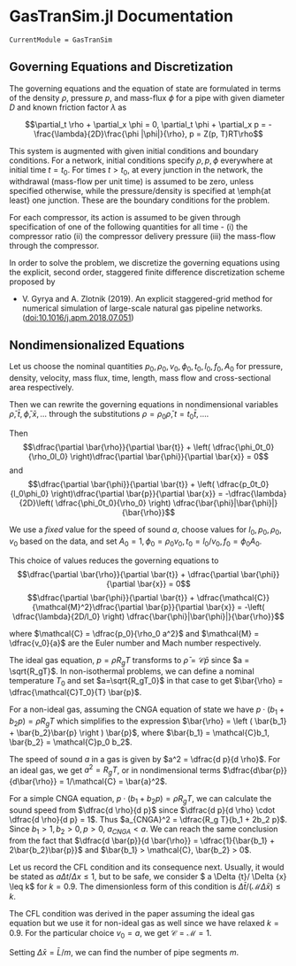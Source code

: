 # GasTranSim.jl Documentation

```@meta
CurrentModule = GasTranSim
```

## Governing Equations and Discretization
The governing equations and the equation of state are formulated in terms of the density $\rho$, pressure $p$, and mass-flux $\phi$ for a pipe with given diameter $D$ and known friction factor $\lambda$ as

$$\partial_t \rho + \partial_x \phi = 0, \partial_t \phi + \partial_x p = -\frac{\lambda}{2D}\frac{\phi |\phi|}{\rho}, p = Z(p, T)RT\rho$$

This system is augmented with given initial conditions and boundary conditions. For a network, initial conditions specify $\rho, p, \phi$ everywhere at initial time $t = t_0$.
For  times $t > t_0$, at every junction in the network, the withdrawal (mass-flow per unit time) is assumed to be zero, unless specified otherwise, while the pressure/density is specified at \emph{at least} one junction. These are the boundary conditions for the problem.

For each compressor, its action is assumed to be given through specification of one of the following quantities for all time - (i) the compressor ratio (ii) the compressor delivery pressure (iii) the mass-flow through the compressor. 

In order to solve the problem, we discretize the governing equations using the explicit, second order, staggered finite difference  discretization scheme proposed by
* V. Gyrya and A. Zlotnik (2019). An explicit staggered-grid method for numerical simulation of large-scale natural gas pipeline networks. ([doi:10.1016/j.apm.2018.07.051](https://doi.org/10.1016/j.apm.2018.07.051))

## Nondimensionalized Equations

Let us choose the nominal quantities $p_0, \rho_0, v_0, \phi_0, t_0, l_0,f_0, A_0$ for pressure, density, velocity, mass flux, time, length, mass flow and cross-sectional area respectively.

Then we can rewrite the governing equations in nondimensional variables $\bar{\rho}, \bar{t},\bar{\phi}, \bar{x}, \dotsc$  through the substitutions $\rho = \rho_0 \bar{\rho}, t = t_0\bar{t}, \dotsc$.

Then 
$$\dfrac{\partial \bar{\rho}}{\partial \bar{t}} + \left( \dfrac{\phi_0t_0}{\rho_0l_0} \right)\dfrac{\partial \bar{\phi}}{\partial \bar{x}} = 0$$
and
$$\dfrac{\partial \bar{\phi}}{\partial \bar{t}} + \left( \dfrac{p_0t_0}{l_0\phi_0} \right)\dfrac{\partial \bar{p}}{\partial \bar{x}} = -\dfrac{\lambda}{2D}\left( \dfrac{\phi_0t_0}{\rho_0} \right) \dfrac{\bar{\phi}|\bar{\phi}|}{\bar{\rho}}$$

We use a *fixed* value for the speed of sound $a$, choose values for $l_0, p_0, \rho_0, v_0$ based on the data, and set $A_0 =1, \phi_0 = \rho_0 v_0, t_0 = l_0/v_0, f_0 = \phi_0 A_0$.

This choice of values reduces the governing equations to 
$$\dfrac{\partial \bar{\rho}}{\partial \bar{t}} + \dfrac{\partial \bar{\phi}}{\partial \bar{x}} = 0$$
$$\dfrac{\partial \bar{\phi}}{\partial \bar{t}} + \dfrac{\mathcal{C}}{\mathcal{M}^2}\dfrac{\partial \bar{p}}{\partial \bar{x}} = -\left( \dfrac{\lambda}{2D/l_0} \right) \dfrac{\bar{\phi}|\bar{\phi}|}{\bar{\rho}}$$

where $\mathcal{C} =  \dfrac{p_0}{\rho_0 a^2}$ and $\mathcal{M} = \dfrac{v_0}{a}$ are the Euler number and Mach number respectively.

The ideal gas equation, $p = \rho R_g T$ transforms to $\bar{\rho} = \mathcal{C} \bar{p}$ since $a = \sqrt{R_gT}$. In non-isothermal problems, we can define a nominal temperature $T_0$  and set $a=\sqrt{R_gT_0}$ in that case to get $\bar{\rho} = \dfrac{\mathcal{C}T_0}{T} \bar{p}$.

For a non-ideal gas, assuming the CNGA equation of state we have $p\cdot(b_1 + b_2 p) = \rho R_g T$ which simplifies to the expression $\bar{\rho} = \left ( \bar{b_1} + \bar{b_2}\bar{p} \right ) \bar{p}$, where $\bar{b_1} = \mathcal{C}b_1, \bar{b_2} = \mathcal{C}p_0 b_2$. 

The speed of sound $a$ in a gas  is given by $a^2 = \dfrac{d p}{d \rho}$. 
For an ideal gas, we get $a^2 = R_g T$, or in nondimensional terms $\dfrac{d\bar{p}}{d\bar{\rho}} = 1/\mathcal{C} = \bar{a}^2$.

For a simple CNGA equation, $p\cdot(b_1 + b_2 p) = \rho R_g T$, we can calculate the sound speed from $\dfrac{d \rho}{d p}$ since $\dfrac{d p}{d \rho} \cdot \dfrac{d \rho}{d p} = 1$. Thus  $a_{CNGA}^2 = \dfrac{R_g T}{b_1 + 2b_2 p}$. Since $b_1 > 1, b_2 > 0, p > 0$, $a_{CNGA} < a$.
We can reach the same conclusion from the fact that  $\dfrac{d \bar{p}}{d \bar{\rho}} = \dfrac{1}{\bar{b_1} + 2\bar{b_2}\bar{p}}$ and $\bar{b_1} > \mathcal{C}, \bar{b_2} > 0$.

Let us record the CFL condition and its consequence next. Usually, it would be stated as $a \Delta {t}/ \Delta {x} \leq 1$, but to be safe, we consider $ a \Delta {t}/ \Delta {x} \leq k$ for $k= 0.9$. 
The dimensionless form of this condition is $\Delta \bar{t}/ (\mathcal{M} \Delta \bar{x}) \leq k$.


The CFL condition  was derived in the paper assuming the ideal gas equation but we use it for non-ideal gas as well since we have relaxed $k=0.9$.  For the particular choice $v_0 = a$, we  get $\mathcal{C} = \mathcal{M}  = 1$.

Setting $\Delta \bar{x} = \bar{L}/m$,  we can find the number of pipe segments $m$.


